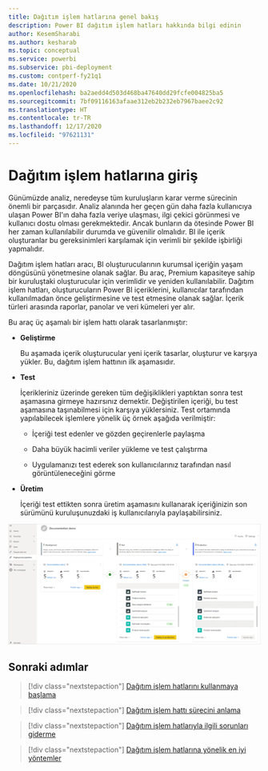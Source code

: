 ```yaml
---
title: Dağıtım işlem hatlarına genel bakış
description: Power BI dağıtım işlem hatları hakkında bilgi edinin
author: KesemSharabi
ms.author: kesharab
ms.topic: conceptual
ms.service: powerbi
ms.subservice: pbi-deployment
ms.custom: contperf-fy21q1
ms.date: 10/21/2020
ms.openlocfilehash: ba2aedd4d503d468ba47640dd29fcfe004825ba5
ms.sourcegitcommit: 7bf09116163afaae312eb2b232eb7967baee2c92
ms.translationtype: HT
ms.contentlocale: tr-TR
ms.lasthandoff: 12/17/2020
ms.locfileid: "97621131"
---
```

# <a name="introduction-to-deployment-pipelines"></a>Dağıtım işlem hatlarına giriş

Günümüzde analiz, neredeyse tüm kuruluşların karar verme sürecinin önemli bir parçasıdır. Analiz alanında her geçen gün daha fazla kullanıcıya ulaşan Power BI'ın daha fazla veriye ulaşması, ilgi çekici görünmesi ve kullanıcı dostu olması gerekmektedir. Ancak bunların da ötesinde Power BI her zaman kullanılabilir durumda ve güvenilir olmalıdır. BI ile içerik oluşturanlar bu gereksinimleri karşılamak için verimli bir şekilde işbirliği yapmalıdır.

Dağıtım işlem hatları aracı, BI oluşturucularının kurumsal içeriğin yaşam döngüsünü yönetmesine olanak sağlar. Bu araç, Premium kapasiteye sahip bir kuruluştaki oluşturucular için verimlidir ve yeniden kullanılabilir. Dağıtım işlem hatları, oluşturucuların Power BI içeriklerini, kullanıcılar tarafından kullanılmadan önce geliştirmesine ve test etmesine olanak sağlar. İçerik türleri arasında raporlar, panolar ve veri kümeleri yer alır.

Bu araç üç aşamalı bir işlem hattı olarak tasarlanmıştır:

* **<a name="development"></a>Geliştirme**
    
    Bu aşamada içerik oluşturucular yeni içerik tasarlar, oluşturur ve karşıya yükler. Bu, dağıtım işlem hattının ilk aşamasıdır.

* **<a name="test"></a>Test**

    İçerikleriniz üzerinde gereken tüm değişiklikleri yaptıktan sonra test aşamasına girmeye hazırsınız demektir. Değiştirilen içeriği, bu test aşamasına taşınabilmesi için karşıya yüklersiniz. Test ortamında yapılabilecek işlemlere yönelik üç örnek aşağıda verilmiştir:

    * İçeriği test edenler ve gözden geçirenlerle paylaşma

    * Daha büyük hacimli veriler yükleme ve test çalıştırma

    * Uygulamanızı test ederek son kullanıcılarınız tarafından nasıl görüntüleneceğini görme

* **<a name="production"></a>Üretim**

    İçeriği test ettikten sonra üretim aşamasını kullanarak içeriğinizin son sürümünü kuruluşunuzdaki iş kullanıcılarıyla paylaşabilirsiniz.

![Dağıtım, test ve üretim aşamalarının doldurulmuş olduğu çalışan bir dağıtım işlem hattının ekran görüntüsü.](media/deployment-pipelines-overview/deployment-pipelines.png)

## <a name="next-steps"></a>Sonraki adımlar

>[!div class="nextstepaction"]
>[Dağıtım işlem hatlarını kullanmaya başlama](deployment-pipelines-get-started.md)

>[!div class="nextstepaction"]
>[Dağıtım işlem hattı sürecini anlama](deployment-pipelines-process.md)

>[!div class="nextstepaction"]
>[Dağıtım işlem hatlarıyla ilgili sorunları giderme](deployment-pipelines-troubleshooting.md)

>[!div class="nextstepaction"]
>[Dağıtım işlem hatlarına yönelik en iyi yöntemler](deployment-pipelines-best-practices.md)
